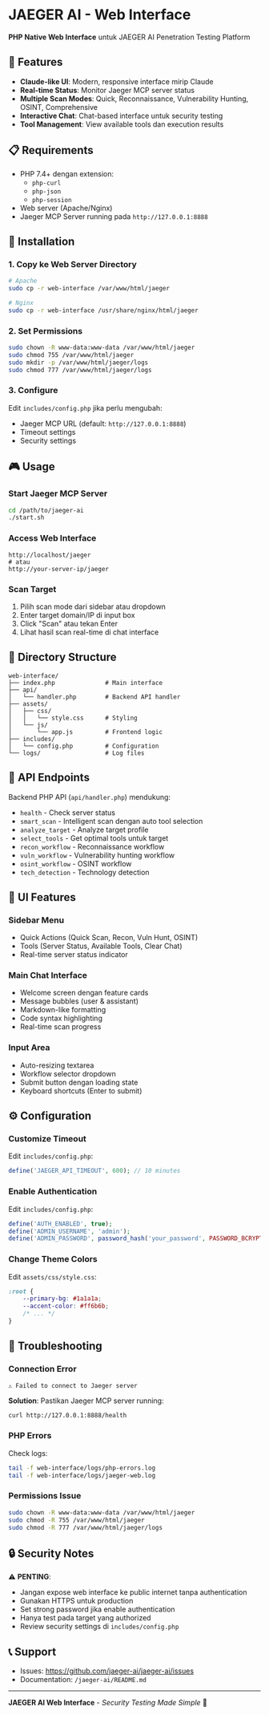 # JAEGER AI - Web Interface

**PHP Native Web Interface** untuk JAEGER AI Penetration Testing Platform

## 🎯 Features

- **Claude-like UI**: Modern, responsive interface mirip Claude
- **Real-time Status**: Monitor Jaeger MCP server status
- **Multiple Scan Modes**: Quick, Reconnaissance, Vulnerability Hunting, OSINT, Comprehensive
- **Interactive Chat**: Chat-based interface untuk security testing
- **Tool Management**: View available tools dan execution results

## 📋 Requirements

- PHP 7.4+ dengan extension:
  - `php-curl`
  - `php-json`
  - `php-session`
- Web server (Apache/Nginx)
- Jaeger MCP Server running pada `http://127.0.0.1:8888`

## 🚀 Installation

### 1. Copy ke Web Server Directory

```bash
# Apache
sudo cp -r web-interface /var/www/html/jaeger

# Nginx
sudo cp -r web-interface /usr/share/nginx/html/jaeger
```

### 2. Set Permissions

```bash
sudo chown -R www-data:www-data /var/www/html/jaeger
sudo chmod 755 /var/www/html/jaeger
sudo mkdir -p /var/www/html/jaeger/logs
sudo chmod 777 /var/www/html/jaeger/logs
```

### 3. Configure

Edit `includes/config.php` jika perlu mengubah:
- Jaeger MCP URL (default: `http://127.0.0.1:8888`)
- Timeout settings
- Security settings

## 🎮 Usage

### Start Jaeger MCP Server

```bash
cd /path/to/jaeger-ai
./start.sh
```

### Access Web Interface

```
http://localhost/jaeger
# atau
http://your-server-ip/jaeger
```

### Scan Target

1. Pilih scan mode dari sidebar atau dropdown
2. Enter target domain/IP di input box
3. Click "Scan" atau tekan Enter
4. Lihat hasil scan real-time di chat interface

## 📁 Directory Structure

```
web-interface/
├── index.php              # Main interface
├── api/
│   └── handler.php        # Backend API handler
├── assets/
│   ├── css/
│   │   └── style.css      # Styling
│   └── js/
│       └── app.js         # Frontend logic
├── includes/
│   └── config.php         # Configuration
└── logs/                  # Log files
```

## 🔧 API Endpoints

Backend PHP API (`api/handler.php`) mendukung:

- `health` - Check server status
- `smart_scan` - Intelligent scan dengan auto tool selection
- `analyze_target` - Analyze target profile
- `select_tools` - Get optimal tools untuk target
- `recon_workflow` - Reconnaissance workflow
- `vuln_workflow` - Vulnerability hunting workflow
- `osint_workflow` - OSINT workflow
- `tech_detection` - Technology detection

## 🎨 UI Features

### Sidebar Menu
- Quick Actions (Quick Scan, Recon, Vuln Hunt, OSINT)
- Tools (Server Status, Available Tools, Clear Chat)
- Real-time server status indicator

### Main Chat Interface
- Welcome screen dengan feature cards
- Message bubbles (user & assistant)
- Markdown-like formatting
- Code syntax highlighting
- Real-time scan progress

### Input Area
- Auto-resizing textarea
- Workflow selector dropdown
- Submit button dengan loading state
- Keyboard shortcuts (Enter to submit)

## ⚙️ Configuration

### Customize Timeout

Edit `includes/config.php`:
```php
define('JAEGER_API_TIMEOUT', 600); // 10 minutes
```

### Enable Authentication

Edit `includes/config.php`:
```php
define('AUTH_ENABLED', true);
define('ADMIN_USERNAME', 'admin');
define('ADMIN_PASSWORD', password_hash('your_password', PASSWORD_BCRYPT));
```

### Change Theme Colors

Edit `assets/css/style.css`:
```css
:root {
    --primary-bg: #1a1a1a;
    --accent-color: #ff6b6b;
    /* ... */
}
```

## 🐛 Troubleshooting

### Connection Error

```
⚠️ Failed to connect to Jaeger server
```
**Solution**: Pastikan Jaeger MCP server running:
```bash
curl http://127.0.0.1:8888/health
```

### PHP Errors

Check logs:
```bash
tail -f web-interface/logs/php-errors.log
tail -f web-interface/logs/jaeger-web.log
```

### Permissions Issue

```bash
sudo chown -R www-data:www-data /var/www/html/jaeger
sudo chmod -R 755 /var/www/html/jaeger
sudo chmod -R 777 /var/www/html/jaeger/logs
```

## 🔒 Security Notes

⚠️ **PENTING**:
- Jangan expose web interface ke public internet tanpa authentication
- Gunakan HTTPS untuk production
- Set strong password jika enable authentication
- Hanya test pada target yang authorized
- Review security settings di `includes/config.php`

## 📞 Support

- Issues: https://github.com/jaeger-ai/jaeger-ai/issues
- Documentation: `/jaeger-ai/README.md`

---

**JAEGER AI Web Interface** - *Security Testing Made Simple* 🎯
